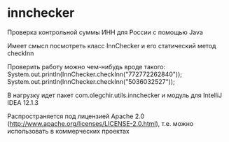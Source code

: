 innchecker
==========

Проверка контрольной суммы ИНН для России с помощью Java

Имеет смысл посмотреть класс InnChecker и его статический метод checkInn

Проверить работу можно чем-нибудь вроде такого:
        System.out.println(InnChecker.checkInn("772772262840"));
        System.out.println(InnChecker.checkInn("5036032527"));

В нагрузку идет пакет com.olegchir.utils.innchecker и модуль для IntelliJ IDEA 12.1.3

Распространяется под лицензией Apache 2.0 (http://www.apache.org/licenses/LICENSE-2.0.html), т.е. можно использовать в коммерческих проектах